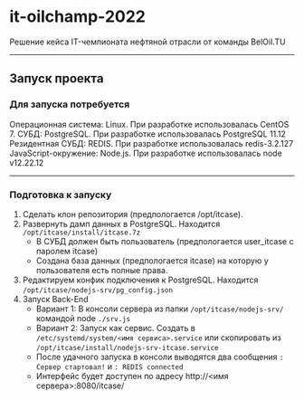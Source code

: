 # it-oilchamp-2022
Решение кейса IT-чемпионата нефтяной отрасли от команды BelOil.TU
____
## Запуск проекта
### Для запуска потребуется
Операционная система: Linux. При разработке использовалась CentOS 7.
СУБД: PostgreSQL. При разработке использовалась PostgreSQL 11.12
Резидентная СУБД: REDIS. При разработке использовалась redis-3.2.127
JavaScript-окружение: Node.js. При разработке использовалась node v12.22.12
____
### Подготовка к запуску
1. Сделать клон репозитория (предпологается /opt/itcase).  
2. Развернуть дамп данных в PostgreSQL. Находится `/opt/itcase/install/itcase.7z`
    * В СУБД должен быть пользователь (предпологается user_itcase с паролем itcase) 
    * Создана база данных (предпологается itcase) на которую у пользователя есть полные права.
3. Редактируем конфик подключения к PostgreSQL. Находится `/opt/itcase/nodejs-srv/pg_config.json`
4. Запуск Back-End
    * Вариант 1: В консоли сервера из папки `/opt/itcase/nodejs-srv/` командой node `./srv.js`
    * Вариант 2: Запуск как сервис. Создать в `/etc/systemd/system/<имя сервиса>.service` или скопировать из `/opt/itcase/install/nodejs-srv-itcase.service`
    * После удачного запуска в консоли выводятся два сообщения `: Сервер стартовал!` и `: REDIS connected`
    * Интерфейс будет доступен по адресу http://<имя сервера>:8080/itcase/
